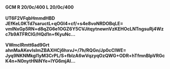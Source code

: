 #### GCM R 20/0c/400 L 20/0c/400
**UT6F2VFqbHmmdHBD**<br/>**JEfKeL0KTd7saructL+qOGI4+cf/+s4e8voNRDOBqLE=**<br/>**vmlNxGp5RN+d8qZG6e1OGZ6Y5CVJitqytnewnVzKEHOcLNTngsuRj4Wzc7b9ATFRClG/HQd1n+fKyuNc...**<br/><br/>
**VWmcIRmtt6ad9Grt**<br/>**ahnMaAKevIslmZBAXHCj6hxvJ+/7h/RQGn/Jp0cCIWE=**<br/>**Jyq9NKNMkgI1yM3CrPL/S+fblzA6wVqzyqOzQWG+ODR+hTfmnBlpVRGcK4n+N0nytHNiNYe+lYG6mjAl...**